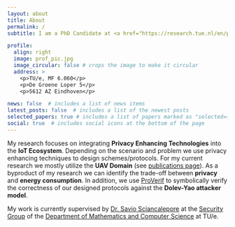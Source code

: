 ```yaml
---
layout: about
title: About
permalink: /
subtitle: I am a PhD Candidate at <a href="https://research.tue.nl/en/persons/dominik-roy-george">Eindhoven University of Technology.</a>

profile:
  align: right
  image: prof_pic.jpg
  image_circular: false # crops the image to make it circular
  address: >
    <p>TU/e, MF 6.060</p>
    <p>De Groene Loper 5</p>
    <p>5612 AZ Eindhoven</p>

news: false  # includes a list of news items
latest_posts: false  # includes a list of the newest posts
selected_papers: true # includes a list of papers marked as "selected={true}"
social: true  # includes social icons at the bottom of the page
---
```


My research focuses on integrating **Privacy Enhancing Technologies** into the **IoT Ecosystem**.
Depending on the scenario and problem we use privacy enhancing techniques to design schemes/protocols.
For my current research we mostly utilize the **UAV Domain** (see [publications page](/publications/)).
As a byproduct of my research we can identify the trade-off between **privacy** and **energy consumption**.
In addition, we use [ProVerif](https://bblanche.gitlabpages.inria.fr/proverif/) to symbolically verify the correctness of our designed protocols against the **Dolev-Yao attacker model**.

My work is currently supervised by [Dr. Savio Sciancalepore](https://ssciancalepore.win.tue.nl/) at the [Security Group](https://www.tue.nl/en/research/research-groups/computer-science/security) of the [Department of Mathematics and Computer Science](https://www.tue.nl/en/our-university/departments/mathematics-and-computer-science/research) at TU/e.


